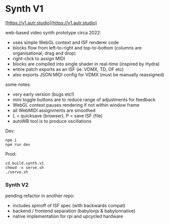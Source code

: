 # Synth V1

[https://v1.autr.studio](https://v1.autr.studio)

web-based video synth prototype circa 2022:

* uses simple WebGL context and ISF renderer code
* blocks flow from left-to-right and top-to-bottom (columns are organisational, drag and drop)
* right-click to assign MIDI
* blocks are compiled into single shader in real-time (inspired by Hydra)
* entire patch exports as an ISF (ie. VDMX, TD, OF etc)
* also exports JSON MIDI config for VDMX (must be manually reassigned)

some notes:

* very early version (bugs etc!)
* mini toggle buttons are to reduce range of adjustments for feedback
* WebGL context pauses rendering if not within window frame
* all WebMIDI assignments are smoothed
* L = quicksave (browser), P = save ISF (file)
* autoWB tool is to produce oscillations

Dev:

```
npm i
npm run dev
```

Prod:

```
cd build.synth.v1
chmod -x serve.sh
./serve.sh
```

### Synth V2 

pending refactor in another repo:

* includes spinoff of ISF spec (with backwards compat)
* backend / frontend separation (babylonjs & babylonnative)
* native implementation for rpi and upcycled hardware